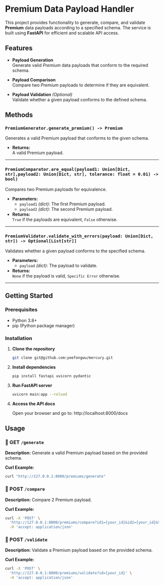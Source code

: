 # Premium Data Payload Handler

This project provides functionality to generate, compare, and validate **Premium** data payloads according to a specified schema. The service is built using **FastAPI** for efficient and scalable API access.

## Features

- **Payload Generation**  
  Generate valid *Premium* data payloads that conform to the required schema.

- **Payload Comparison**  
  Compare two *Premium* payloads to determine if they are equivalent.

- **Payload Validation** *(Optional)*  
  Validate whether a given payload conforms to the defined schema.

## Methods

### `PremiumGenerator.generate_premium() -> Premium`

Generates a valid Premium payload that conforms to the given schema.

- **Returns:**  
  A valid Premium payload.

---

### `PremiumComparator.are_equal(payload1: Union[Dict, str],payload2: Union[Dict, str], tolerance: float = 0.01) -> bool)`

Compares two Premium payloads for equivalence.

- **Parameters:**
  - `payload1` *(dict)*: The first Premium payload.
  - `payload2` *(dict)*: The second Premium payload.
- **Returns:**  
  `True` if the payloads are equivalent, `False` otherwise.

---

### `PremiumValidator.validate_with_errors(payload: Union[Dict, str]) -> Optional[List[str]]`

Validates whether a given payload conforms to the specified schema.

- **Parameters:**
  - `payload` *(dict)*: The payload to validate.
- **Returns:**  
  `None` if the payload is valid, `Specific Error` otherwise.

---



## Getting Started

### Prerequisites

- Python 3.8+
- pip (Python package manager)

### Installation

1. **Clone the repository**
   ```bash
   git clone git@github.com:yeefongwu/mercury.git
2. **Install dependencies**
    ```bash
    pip install fastapi uvicorn pydantic
3. **Run FastAPI server**
    ```bash
    uvicorn main:app --reload
4. **Access the API docs**
    
    Open your browser and go to: http://localhost:8000/docs



## Usage

### 🔹 GET `/generate`

**Description:** Generate a valid Premium payload based on the provided schema.

**Curl Example:**
```bash
curl "http://127.0.0.1:8000/premiums/generate" 
```

### 🔹 POST `/compare`

**Description:** Compare 2 Premium payload.

**Curl Example:**
```bash
curl -X 'POST' \
  'http://127.0.0.1:8000/premiums/compare?id1={your_id}&id2={your_id}&tolerance={your_tolerance}' \
  -H 'accept: application/json'
  ```
### 🔹 POST `/validate`

**Description:** Validate a Premium payload based on the provided schema.

**Curl Example:**
```bash
curl -X 'POST' \
  'http://127.0.0.1:8000/premiums/validate?id={your_id}' \
  -H 'accept: application/json'